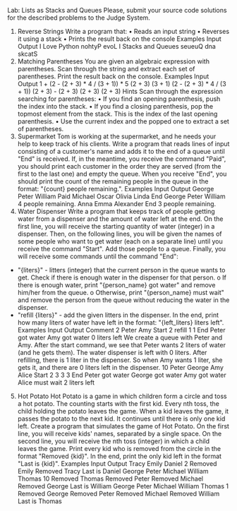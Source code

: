 Lab: Lists as Stacks and Queues
Please, submit your source code solutions for the described problems to the Judge System.
1.	Reverse Strings
Write a program that:
•	Reads an input string
•	Reverses it using a stack
•	Prints the result back on the console
Examples
Input	Output
I Love Python	nohtyP evoL I
Stacks and Queues	seueuQ dna skcatS
2.	Matching Parentheses
You are given an algebraic expression with parentheses. Scan through the string and extract each set of parentheses.
Print the result back on the console.
Examples
Input	Output
1 + (2 - (2 + 3) * 4 / (3 + 1)) * 5	(2 + 3)
(3 + 1)
(2 - (2 + 3) * 4 / (3 + 1))
(2 + 3) - (2 + 3)	(2 + 3)
(2 + 3)
Hints
Scan through the expression searching for parentheses:
•	If you find an opening parenthesis, push the index into the stack.
•	If you find a closing parenthesis, pop the topmost element from the stack. This is the index of the last opening parenthesis.
•	Use the current index and the popped one to extract a set of parentheses.
3.	Supermarket
Tom is working at the supermarket, and he needs your help to keep track of his clients. Write a program that reads lines of input consisting of a customer's name and adds it to the end of a queue until "End" is received. If, in the meantime, you receive the command "Paid", you should print each customer in the order they are served (from the first to the last one) and empty the queue. 
When you receive "End", you should print the count of the remaining people in the queue in the format: "{count} people remaining.".
Examples
Input	Output
George
Peter
William
Paid
Michael
Oscar
Olivia
Linda
End	George
Peter
William
4 people remaining.
Anna
Emma
Alexander
End	3 people remaining.
4.	Water Dispenser
Write a program that keeps track of people getting water from a dispenser and the amount of water left at the end. 
On the first line, you will receive the starting quantity of water (integer) in a dispenser. Then, on the following lines, you will be given the names of some people who want to get water (each on a separate line) until you receive the command "Start". Add those people to a queue. Finally, you will receive some commands until the command "End":
-	"{liters}" - litters (integer) that the current person in the queue wants to get. Check if there is enough water in the dispenser for that person.
o	If there is enough water, print "{person_name} got water" and remove him/her from the queue.
o	Otherwise, print "{person_name} must wait" and remove the person from the queue without reducing the water in the dispenser.
-	"refill {liters}" - add the given litters in the dispenser.
In the end, print how many liters of water have left in the format: "{left_liters} liters left".
Examples
Input	Output	Comment
2
Peter
Amy
Start
2
refill 1
1
End	Peter got water
Amy got water
0 liters left	We create a queue with Peter and Amy. After the start command, we see that Peter wants 2 liters of water (and he gets them). The water dispenser is left with 0 liters. After refilling, there is 1 liter in the dispenser. So when Amy wants 1 liter, she gets it, and there are 0 liters left in the dispenser.
10
Peter
George
Amy
Alice
Start
2
3
3
3
End	Peter got water
George got water
Amy got water
Alice must wait
2 liters left	
5.	Hot Potato
Hot Potato is a game in which children form a circle and toss a hot potato. The counting starts with the first kid. Every nth toss, the child holding the potato leaves the game. When a kid leaves the game, it passes the potato to the next kid. It continues until there is only one kid left.
Create a program that simulates the game of Hot Potato. On the first line, you will receive kids' names, separated by a single space. On the second line, you will receive the nth toss (integer) in which a child leaves the game.
Print every kid who is removed from the circle in the format "Removed {kid}". In the end, print the only kid left in the format "Last is {kid}".
Examples
Input	Output
Tracy Emily Daniel
2	Removed Emily
Removed Tracy
Last is Daniel
George Peter Michael William Thomas
10	Removed Thomas
Removed Peter
Removed Michael
Removed George
Last is William
George Peter Michael William Thomas
1	Removed George
Removed Peter
Removed Michael
Removed William
Last is Thomas

